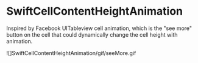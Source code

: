 # SwiftCellContentHeightAnimation
Inspired by Facebook UITableview cell animation, which is the "see more" button on the cell that could dynamically change the cell height with animation.

![]SwiftCellContentHeightAnimation/gif/seeMore.gif
